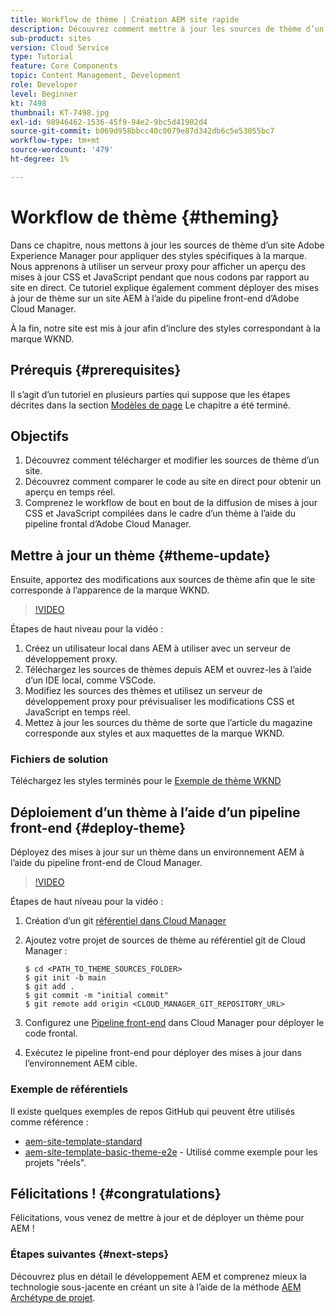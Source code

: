 ```yaml
---
title: Workflow de thème | Création AEM site rapide
description: Découvrez comment mettre à jour les sources de thème d’un site Adobe Experience Manager pour appliquer des styles spécifiques à la marque. Découvrez comment utiliser un serveur proxy pour afficher un aperçu en direct des mises à jour CSS et JavaScript. Ce tutoriel explique également comment déployer des mises à jour de thème sur un site AEM à l’aide du pipeline front-end d’Adobe Cloud Manager.
sub-product: sites
version: Cloud Service
type: Tutorial
feature: Core Components
topic: Content Management, Development
role: Developer
level: Beginner
kt: 7498
thumbnail: KT-7498.jpg
exl-id: 98946462-1536-45f9-94e2-9bc5d41902d4
source-git-commit: b069d958bbcc40c0079e87d342db6c5e53055bc7
workflow-type: tm+mt
source-wordcount: '479'
ht-degree: 1%

---
```


# Workflow de thème {#theming}

Dans ce chapitre, nous mettons à jour les sources de thème d’un site Adobe Experience Manager pour appliquer des styles spécifiques à la marque. Nous apprenons à utiliser un serveur proxy pour afficher un aperçu des mises à jour CSS et JavaScript pendant que nous codons par rapport au site en direct. Ce tutoriel explique également comment déployer des mises à jour de thème sur un site AEM à l’aide du pipeline front-end d’Adobe Cloud Manager.

À la fin, notre site est mis à jour afin d’inclure des styles correspondant à la marque WKND.

## Prérequis {#prerequisites}

Il s’agit d’un tutoriel en plusieurs parties qui suppose que les étapes décrites dans la section [Modèles de page](./page-templates.md) Le chapitre a été terminé.

## Objectifs

1. Découvrez comment télécharger et modifier les sources de thème d’un site.
1. Découvrez comment comparer le code au site en direct pour obtenir un aperçu en temps réel.
1. Comprenez le workflow de bout en bout de la diffusion de mises à jour CSS et JavaScript compilées dans le cadre d’un thème à l’aide du pipeline frontal d’Adobe Cloud Manager.

## Mettre à jour un thème {#theme-update}

Ensuite, apportez des modifications aux sources de thème afin que le site corresponde à l’apparence de la marque WKND.

>[!VIDEO](https://video.tv.adobe.com/v/332918/?quality=12&learn=on)

Étapes de haut niveau pour la vidéo :

1. Créez un utilisateur local dans AEM à utiliser avec un serveur de développement proxy.
1. Téléchargez les sources de thèmes depuis AEM et ouvrez-les à l’aide d’un IDE local, comme VSCode.
1. Modifiez les sources des thèmes et utilisez un serveur de développement proxy pour prévisualiser les modifications CSS et JavaScript en temps réel.
1. Mettez à jour les sources du thème de sorte que l’article du magazine corresponde aux styles et aux maquettes de la marque WKND.

### Fichiers de solution

Téléchargez les styles terminés pour le [Exemple de thème WKND](assets/theming/WKND-THEME-src-1.1.zip)

## Déploiement d’un thème à l’aide d’un pipeline front-end {#deploy-theme}

Déployez des mises à jour sur un thème dans un environnement AEM à l’aide du pipeline front-end de Cloud Manager.

>[!VIDEO](https://video.tv.adobe.com/v/338722/?quality=12&learn=on)

Étapes de haut niveau pour la vidéo :

1. Création d’un git [référentiel dans Cloud Manager](https://experienceleague.adobe.com/docs/experience-manager-cloud-manager/using/managing-code/cloud-manager-repositories.html)
1. Ajoutez votre projet de sources de thème au référentiel git de Cloud Manager :

   ```shell
   $ cd <PATH_TO_THEME_SOURCES_FOLDER>
   $ git init -b main
   $ git add .
   $ git commit -m "initial commit"
   $ git remote add origin <CLOUD_MANAGER_GIT_REPOSITORY_URL>
   ```

1. Configurez une [Pipeline front-end](https://experienceleague.adobe.com/docs/experience-manager-cloud-service/implementing/using-cloud-manager/cicd-pipelines/introduction-ci-cd-pipelines.html) dans Cloud Manager pour déployer le code frontal.
1. Exécutez le pipeline front-end pour déployer des mises à jour dans l’environnement AEM cible.

### Exemple de référentiels

Il existe quelques exemples de repos GitHub qui peuvent être utilisés comme référence :

* [aem-site-template-standard](https://github.com/adobe/aem-site-template-standard)
* [aem-site-template-basic-theme-e2e](https://github.com/adobe/aem-site-template-basic-theme-e2e) - Utilisé comme exemple pour les projets &quot;réels&quot;.

## Félicitations ! {#congratulations}

Félicitations, vous venez de mettre à jour et de déployer un thème pour AEM !

### Étapes suivantes {#next-steps}

Découvrez plus en détail le développement AEM et comprenez mieux la technologie sous-jacente en créant un site à l’aide de la méthode [AEM Archétype de projet](../project-archetype/overview.md).
